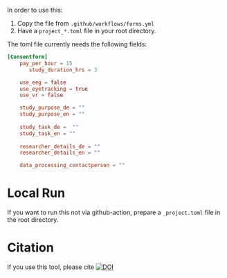 In order to use this:

1. Copy the file from `.github/workflows/forms.yml`
3. Have a `project_*.toml` file in your root directory.

The toml file currently needs the following fields:

```toml
[Consentform]
    pay_per_hour = 15
	   study_duration_hrs = 3

    use_eeg = false
    use_eyetracking = true
	use_vr = false

	study_purpose_de = ""
	study_purpose_en = ""
    
	study_task_de =  ""
	study_task_en = ""
	
	researcher_details_de = ""
	researcher_details_en = ""

	data_processing_contactperson = ""
```
# Local Run
If you want to run this not via github-action, prepare a `_project.toml` file in the root directory.

# Citation
If you use this tool, please cite [![DOI](https://zenodo.org/badge/796770945.svg)](https://doi.org/10.5281/zenodo.14906238)
